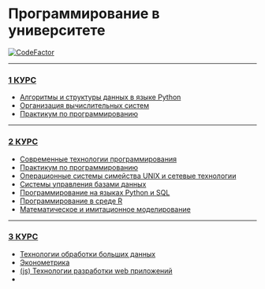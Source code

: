 # Программирование в университете
[![CodeFactor](https://www.codefactor.io/repository/github/belo4ya/my-university/badge)](https://www.codefactor.io/repository/github/belo4ya/my-university)
____
### [1 КУРС](https://github.com/belo4ya/My-University/tree/master/I%20%D0%BA%D1%83%D1%80%D1%81)
- [Алгоритмы и структуры данных в языке Python](https://github.com/belo4ya/My-University/tree/master/I%20%D0%BA%D1%83%D1%80%D1%81/%5Bpython%5D%20%D0%90%D0%BB%D0%B3%D0%BE%D1%80%D0%B8%D1%82%D0%BC%D1%8B%20%D0%B8%20%D1%81%D1%82%D1%80%D1%83%D0%BA%D1%82%D1%83%D1%80%D1%8B%20%D0%B4%D0%B0%D0%BD%D0%BD%D1%8B%D1%85)
- [Организация вычислительных систем](https://github.com/belo4ya/My-University/tree/master/I%20%D0%BA%D1%83%D1%80%D1%81/%5BPHP%5D%20%D0%9E%D1%80%D0%B3%D0%B0%D0%BD%D0%B8%D0%B7%D0%B0%D1%86%D0%B8%D1%8F%20%D0%B2%D1%8B%D1%87%D0%B8%D1%81%D0%BB%D0%B8%D1%82%D0%B5%D0%BB%D1%8C%D0%BD%D1%8B%D1%85%20%D1%81%D0%B8%D1%81%D1%82%D0%B5%D0%BC)
- [Практикум по программированию](https://github.com/belo4ya/My-University/tree/master/I%20%D0%BA%D1%83%D1%80%D1%81/%5Bpython%5D%20%D0%9F%D1%80%D0%B0%D0%BA%D1%82%D0%B8%D0%BA%D1%83%D0%BC%20%D0%BF%D0%BE%20%D0%BF%D1%80%D0%BE%D0%B3%D1%80%D0%B0%D0%BC%D0%BC%D0%B8%D1%80%D0%BE%D0%B2%D0%B0%D0%BD%D0%B8%D1%8E)
____
### [2 КУРС](https://github.com/belo4ya/My-University/tree/master/II%20%D0%BA%D1%83%D1%80%D1%81)
- [Современные технологии программирования](https://github.com/belo4ya/My-University/tree/master/II%20%D0%BA%D1%83%D1%80%D1%81/%5BJava%5D%20%D0%A1%D0%BE%D0%B2%D1%80%D0%B5%D0%BC%D0%B5%D0%BD%D0%BD%D1%8B%D0%B5%20%D1%82%D0%B5%D1%85%D0%BD%D0%BE%D0%BB%D0%BE%D0%B3%D0%B8%D0%B8%20%D0%BF%D1%80%D0%BE%D0%B3%D1%80%D0%B0%D0%BC%D0%BC%D0%B8%D1%80%D0%BE%D0%B2%D0%B0%D0%BD%D0%B8%D1%8F)
- [Практикум по программированию](https://github.com/belo4ya/My-University/tree/master/II%20%D0%BA%D1%83%D1%80%D1%81/%5Bpython%5D%20%D0%9F%D1%80%D0%B0%D0%BA%D1%82%D0%B8%D0%BA%D1%83%D0%BC%20%D0%BF%D0%BE%20%D0%BF%D1%80%D0%BE%D0%B3%D1%80%D0%B0%D0%BC%D0%BC%D0%B8%D1%80%D0%BE%D0%B2%D0%B0%D0%BD%D0%B8%D1%8E)
- [Операционные системы симейства UNIX и сетевые технологии](https://github.com/belo4ya/My-University/tree/master/II%20%D0%BA%D1%83%D1%80%D1%81/%5Bbash%2C%20python%5D%20%D0%9E%D0%BF%D0%B5%D1%80%D0%B0%D1%86%D0%B8%D0%BE%D0%BD%D0%BD%D1%8B%D0%B5%20%D1%81%D0%B8%D1%81%D1%82%D0%B5%D0%BC%D1%8B%20%D1%81%D0%B8%D0%BC%D0%B5%D0%B9%D1%81%D1%82%D0%B2%D0%B0%20UNIX%20%D0%B8%20%D1%81%D0%B5%D1%82%D0%B5%D0%B2%D1%8B%D0%B5%20%D1%82%D0%B5%D1%85%D0%BD%D0%BE%D0%BB%D0%BE%D0%B3%D0%B8%D0%B8)
- [Системы управления базами данных](https://github.com/belo4ya/My-University/tree/master/II%20%D0%BA%D1%83%D1%80%D1%81/%5BSQL%2C%20PL-SQL%5D%20%D0%A1%D0%B8%D1%81%D1%82%D0%B5%D0%BC%D1%8B%20%D1%83%D0%BF%D1%80%D0%B0%D0%B2%D0%BB%D0%B5%D0%BD%D0%B8%D1%8F%20%D0%B1%D0%B0%D0%B7%D0%B0%D0%BC%D0%B8%20%D0%B4%D0%B0%D0%BD%D0%BD%D1%8B%D1%85)
- [Программирование на языках Python и SQL](https://github.com/belo4ya/My-University/tree/master/II%20%D0%BA%D1%83%D1%80%D1%81/%5Bpython%2C%20SQL%5D%20%D0%9F%D1%80%D0%BE%D0%B3%D1%80%D0%B0%D0%BC%D0%BC%D0%B8%D1%80%D0%BE%D0%B2%D0%B0%D0%BD%D0%B8%D0%B5%20%D0%BD%D0%B0%20%D1%8F%D0%B7%D1%8B%D0%BA%D0%B0%D1%85%20Python%20%D0%B8%20SQL)
- [Программирование в среде R](https://github.com/belo4ya/My-University/tree/master/II%20%D0%BA%D1%83%D1%80%D1%81/%5BR%5D%20%D0%9F%D1%80%D0%BE%D0%B3%D1%80%D0%B0%D0%BC%D0%BC%D0%B8%D1%80%D0%BE%D0%B2%D0%B0%D0%BD%D0%B8%D0%B5%20%D0%B2%20%D1%81%D1%80%D0%B5%D0%B4%D0%B5%20R)
- [Математическое и имитационное моделирование](https://github.com/belo4ya/My-University/tree/master/II%20%D0%BA%D1%83%D1%80%D1%81/%5Bpython%5D%20%D0%9C%D0%B0%D1%82%D0%B5%D0%BC%D0%B0%D1%82%D0%B8%D1%87%D0%B5%D1%81%D0%BA%D0%BE%D0%B5%20%D0%B8%20%D0%B8%D0%BC%D0%B8%D1%82%D0%B0%D1%86%D0%B8%D0%BE%D0%BD%D0%BD%D0%BE%D0%B5%20%D0%BC%D0%BE%D0%B4%D0%B5%D0%BB%D0%B8%D1%80%D0%BE%D0%B2%D0%B0%D0%BD%D0%B8%D0%B5)

----
### [3 КУРС](https://github.com/belo4ya/My-University/tree/master/III%20%D0%9A%D1%83%D1%80%D1%81)
- [Технологии обработки больших данных](https://github.com/belo4ya/My-University/tree/master/III%20%D0%9A%D1%83%D1%80%D1%81/%5Bpython%5D%20%D0%A2%D0%B5%D1%85%D0%BD%D0%BE%D0%BB%D0%BE%D0%B3%D0%B8%D0%B8%20%D0%BE%D0%B1%D1%80%D0%B0%D0%B1%D0%BE%D1%82%D0%BA%D0%B8%20%D0%B1%D0%BE%D0%BB%D1%8C%D1%88%D0%B8%D1%85%20%D0%B4%D0%B0%D0%BD%D0%BD%D1%8B%D1%85)
- [Эконометрика](https://github.com/belo4ya/My-University/tree/master/III%20%D0%9A%D1%83%D1%80%D1%81/(python)%20%D0%AD%D0%BA%D0%BE%D0%BD%D0%BE%D0%BC%D0%B5%D1%82%D1%80%D0%B8%D0%BA%D0%B0)
- [(js) Технологии разработки web приложений](https://github.com/belo4ya/My-University/tree/master/III%20%D0%9A%D1%83%D1%80%D1%81/(js)%20%D0%A2%D0%B5%D1%85%D0%BD%D0%BE%D0%BB%D0%BE%D0%B3%D0%B8%D0%B8%20%D1%80%D0%B0%D0%B7%D1%80%D0%B0%D0%B1%D0%BE%D1%82%D0%BA%D0%B8%20web%20%D0%BF%D1%80%D0%B8%D0%BB%D0%BE%D0%B6%D0%B5%D0%BD%D0%B8%D0%B9)
- []()